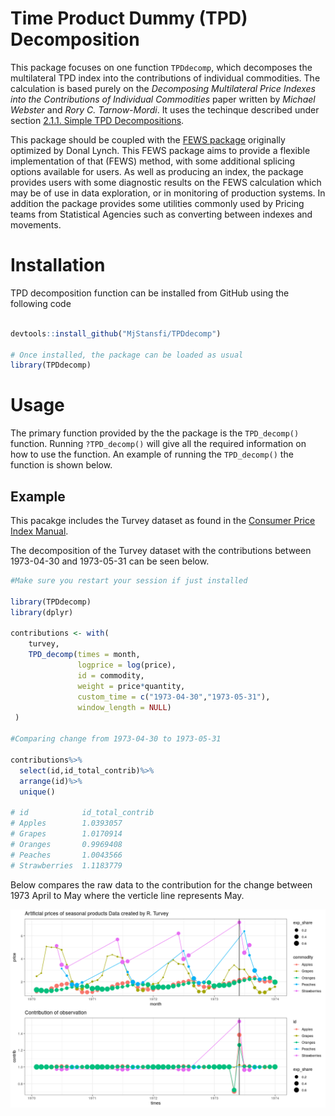 
  Time Product Dummy (TPD) Decomposition
====

This package focuses on one function `TPDdecomp`, which decomposes the multilateral TPD index into the contributions of individual commodities. The calculation is based purely on the *Decomposing Multilateral Price Indexes into the Contributions of Individual Commodities* paper written by *Michael Webster* and *Rory C. Tarnow-Mordi*. It uses the techinque 
described under section [2.1.1. Simple TPD Decompositions](https://www.researchgate.net/publication/333875150_Decomposing_Multilateral_Price_Indexes_into_the_Contributions_of_Individual_Commodities).

This package should be coupled with the [FEWS package](https://github.com/MjStansfi/FEWS_package) originally optimized by Donal Lynch. This FEWS package aims to provide a flexible implementation of that (FEWS) method, with some additional splicing options available for users. As well as producing an index, the package provides users with some diagnostic results on the FEWS calculation which may be of use in data exploration, or in monitoring of production systems. In addition the package provides some utilities commonly used by Pricing teams from Statistical Agencies such as converting between indexes and movements.

Installation
============

  TPD decomposition function can be installed from GitHub using the following code

``` r

devtools::install_github("MjStansfi/TPDdecomp")

# Once installed, the package can be loaded as usual
library(TPDdecomp)
```

Usage
=====

The primary function provided by the the package is the `TPD_decomp()` function. Running `?TPD_decomp()` will give all the required information on how to use the function. An example of running the `TPD_decomp()` the function is shown below.


Example
-------

This pacakge includes the Turvey dataset as found in the [Consumer Price Index Manual](https://www.ilo.org/wcmsp5/groups/public/---dgreports/---stat/documents/presentation/wcms_331153.pdf).


The decomposition of the Turvey dataset with the contributions between 1973-04-30 and 1973-05-31 can be seen below.

``` r
#Make sure you restart your session if just installed

library(TPDdecomp)
library(dplyr)

contributions <- with(
    turvey,
    TPD_decomp(times = month,
               logprice = log(price),
               id = commodity,
               weight = price*quantity,
               custom_time = c("1973-04-30","1973-05-31"),
               window_length = NULL)
 )

#Comparing change from 1973-04-30 to 1973-05-31 

contributions%>%
  select(id,id_total_contrib)%>%
  arrange(id)%>%
  unique()
  
# id            id_total_contrib
# Apples        1.0393057
# Grapes        1.0170914
# Oranges       0.9969408
# Peaches       1.0043566
# Strawberries  1.1183779
```
Below compares the raw data to the contribution for the change between 1973 April to May where the verticle line represents May.

![](img/contribution.png)
